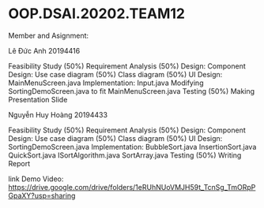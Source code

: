 # OOP.DSAI.20202.TEAM12
Member and Asignment: 

Lê Đức Anh 20194416

Feasibility Study (50%)
Requirement Analysis (50%)
Design:
Component Design:
Use case diagram (50%)
Class diagram (50%)
UI Design:
MainMenuScreen.java
Implementation: Input.java Modifying SortingDemoScreen.java to fit MainMenuScreen.java
Testing (50%)
Making Presentation Slide

Nguyễn Huy Hoàng 20194433

Feasibility Study (50%)
Requirement Analysis (50%)
Design:
Component Design:
Use case diagram (50%)
Class diagram (50%)
UI Design:
SortingDemoScreen.java
Implementation: BubbleSort.java InsertionSort.java QuickSort.java ISortAlgorithm.java SortArray.java
Testing (50%)
Writing Report

link Demo Video: https://drive.google.com/drive/folders/1eRUhNUoVMJH59t_TcnSg_TmORpPGpaXY?usp=sharing